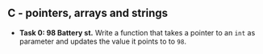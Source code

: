 ## C - pointers, arrays and strings

- **Task 0: 98 Battery st.** Write a function that takes a pointer to an `int` as parameter and updates the value it points to to `98`.
